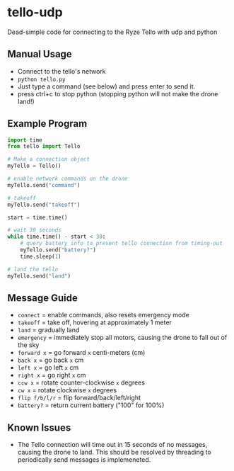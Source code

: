 # tello-udp
Dead-simple code for connecting to the Ryze Tello with udp and python

## Manual Usage
* Connect to the tello's network
* ```python tello.py ```
* Just type a command (see below) and press enter to send it.
* press ctrl+c to stop python (stopping python will not make the drone land!)

## Example Program
```python
import time
from tello import Tello

# Make a connection object
myTello = Tello()

# enable network commands on the drone
myTello.send("command")

# takeoff
myTello.send("takeoff")

start = time.time()

# wait 30 seconds
while time.time() - start < 30:
    # query battery info to prevent tello connection from timing-out
    myTello.send("battery?")
    time.sleep(1)

# land the tello
myTello.send("land")

```

## Message Guide
* ```connect``` = enable commands, also resets emergency mode
* ```takeoff``` = take off, hovering at approximately 1 meter
* ```land``` = gradually land
* ```emergency``` = immediately stop all motors, causing the drone to fall out of the sky
* ```forward x``` = go forward ```x``` centi-meters (cm)
* ```back x``` = go back ```x``` cm
* ```left x``` = go left ```x``` cm
* ```right x``` = go right ```x``` cm
* ```ccw x``` = rotate counter-clockwise ```x``` degrees
* ```cw x``` = rotate clockwise ```x``` degrees
* ```flip f/b/l/r``` = flip forward/back/left/right
* ```battery?``` = return current battery ("100" for 100%)


## Known Issues
* The Tello connection will time out in 15 seconds of no messages, causing the drone to land.
This should be resolved by threading to periodically send messages is implemeneted.

